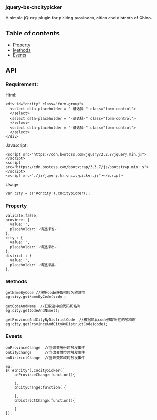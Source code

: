 ### jquery-bs-cncitypicker

A simple jQuery plugin for picking provinces, cities and districts of China.

## Table of contents

- [Property](#Property)
- [Methods](#Methods)
- [Events](#Events)

## API


### Requirement:

Html:
```
<div id="cncity" class="form-group">
  <select data-placeholder = "-请选择-" class="form-control">
  </select>
  <select data-placeholder = "-请选择-" class="form-control">
  </select>
  <select data-placeholder = "-请选择-" class="form-control">
  </select>
</div>
```

Javascript:
```
<script src="https://cdn.bootcss.com/jquery/2.2.2/jquery.min.js"></script>
<script src="https://cdn.bootcss.com/bootstrap/3.3.7/js/bootstrap.min.js"></script>
<script src="./js/jquery.bs.cncitypicker.js"></script>
```

Usage:
```
var city = $('#cncity').cncitypicker();
```

### Property

```
validate:false,
province: {
  value:'',
  placeholder:'-请选择省-'
},
city : {
  value:'',
  placeholder:'-请选择市-'
},
district : {
  value:'',
  placeholder:'-请选择县-'
},

```

### Methods

```
getNameByCode //根据code获取相应名称城市
eg:city.getNameByCode(code);

getCodeAndName  //获取选中的代码和名称
eg:city.getCodeAndName();

getProvinceAndCityByDistrictCode  //根据区县code获取所在的省和市
eg:city.getProvinceAndCityByDistrictCode(code);
```

### Events

```
onProvinceChange  //当改变省份时触发事件
onCityChange      //当改变城市时触发事件
onDistrictChange  //当改变区域时触发事件

eg:
$('#cncity').cncitypicker({
    onProvinceChange:function(){

    },
    onCityChange:function(){

    },
    onDistrictChange:function(){

    }
});

```

